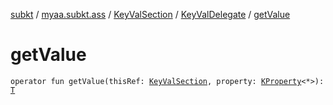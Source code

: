 [subkt](../../../index.md) / [myaa.subkt.ass](../../index.md) / [KeyValSection](../index.md) / [KeyValDelegate](index.md) / [getValue](./get-value.md)

# getValue

`operator fun getValue(thisRef: `[`KeyValSection`](../index.md)`, property: `[`KProperty`](https://kotlinlang.org/api/latest/jvm/stdlib/kotlin.reflect/-k-property/index.html)`<*>): `[`T`](index.md#T)